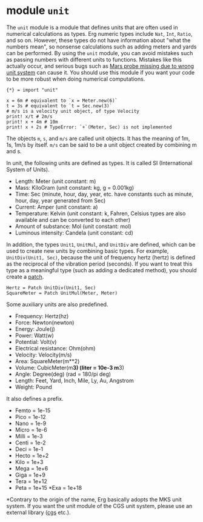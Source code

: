 # module `unit`

The `unit` module is a module that defines units that are often used in numerical calculations as types.
Erg numeric types include `Nat`, `Int`, `Ratio`, and so on. However, these types do not have information about "what the numbers mean", so nonsense calculations such as adding meters and yards can be performed.
By using the `unit` module, you can avoid mistakes such as passing numbers with different units to functions.
Mistakes like this actually occur, and serious bugs such as [Mars probe missing due to wrong unit system](http://www.sydrose.com/case100/287/) can cause it.
You should use this module if you want your code to be more robust when doing numerical computations.

``` erg
{*} = import "unit"

x = 6m # equivalent to `x = Meter.new(6)`
t = 3s # equivalent to `t = Sec.new(3)`
# m/s is a velocity unit object, of type Velocity
print! x/t # 2m/s
print! x + 4m # 10m
print! x + 2s # TypeError: `+`(Meter, Sec) is not implemented
```

The objects `m`, `s`, and `m/s` are called unit objects. It has the meaning of 1m, 1s, 1m/s by itself. `m/s` can be said to be a unit object created by combining m and s.

In unit, the following units are defined as types. It is called SI (International System of Units).

* Length: Meter (unit constant: m)
* Mass: KiloGram (unit constant: kg, g = 0.001kg)
* Time: Sec (minute, hour, day, year, etc. have constants such as minute, hour, day, year generated from Sec)
* Current: Amper (unit constant: a)
* Temperature: Kelvin (unit constant: k, Fahren, Celsius types are also available and can be converted to each other)
* Amount of substance: Mol (unit constant: mol)
* Luminous intensity: Candela (unit constant: cd)

In addition, the types `Unit1`, `UnitMul`, and `UnitDiv` are defined, which can be used to create new units by combining basic types.
For example, `UnitDiv(Unit1, Sec)`, because the unit of frequency hertz (hertz) is defined as the reciprocal of the vibration period (seconds).
If you want to treat this type as a meaningful type (such as adding a dedicated method), you should create a [patch](./../../syntax/type/07_patch.md).

``` erg
Hertz = Patch UnitDiv(Unit1, Sec)
SquareMeter = Patch UnitMul(Meter, Meter)
```

Some auxiliary units are also predefined.

* Frequency: Hertz(hz)
* Force: Newton(newton)
* Energy: Joule(j)
* Power: Watt(w)
* Potential: Volt(v)
* Electrical resistance: Ohm(ohm)
* Velocity: Velocity(m/s)
* Area: SquareMeter(m**2)
* Volume: CubicMeter(m**3) (liter = 10e-3 m**3)
* Angle: Degree(deg) (rad = 180/pi deg)
* Length: Feet, Yard, Inch, Mile, Ly, Au, Angstrom
* Weight: Pound

It also defines a prefix.

* Femto = 1e-15
* Pico = 1e-12
* Nano = 1e-9
* Micro = 1e-6
* Milli = 1e-3
* Centi = 1e-2
* Deci = 1e-1
* Hecto = 1e+2
* Kilo = 1e+3
* Mega = 1e+6
* Giga = 1e+9
* Tera = 1e+12
* Peta = 1e+15
*Exa = 1e+18

*Contrary to the origin of the name, Erg basically adopts the MKS unit system. If you want the unit module of the CGS unit system, please use an external library ([cgs](https://github.com/mtshiba/cgs) etc.).